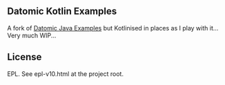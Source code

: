 ## Datomic Kotlin Examples

A fork of [Datomic Java Examples](https://github.com/Datomic/datomic-java-examples) but Kotlinised in 
places as I play with it...  Very much WIP... 

## License

EPL. See epl-v10.html at the project root.
